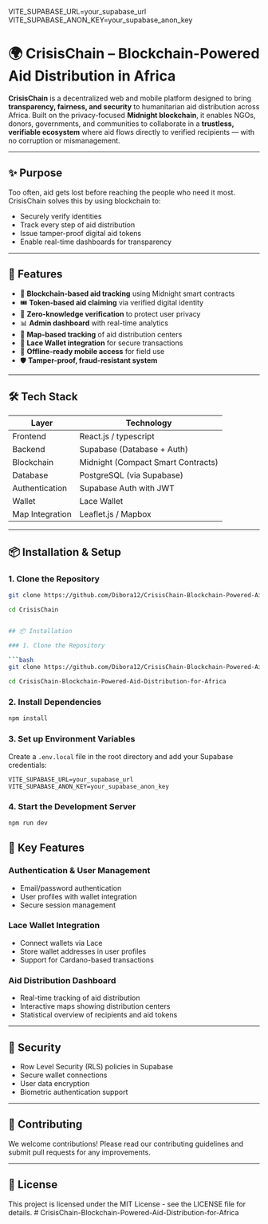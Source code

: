 VITE_SUPABASE_URL=your_supabase_url
VITE_SUPABASE_ANON_KEY=your_supabase_anon_key
# 🌍 CrisisChain – Blockchain-Powered Aid Distribution in Africa

**CrisisChain** is a decentralized web and mobile platform designed to bring **transparency, fairness, and security** to humanitarian aid distribution across Africa. Built on the privacy-focused **Midnight blockchain**, it enables NGOs, donors, governments, and communities to collaborate in a **trustless, verifiable ecosystem** where aid flows directly to verified recipients — with no corruption or mismanagement.

---

## ✨ Purpose

Too often, aid gets lost before reaching the people who need it most. CrisisChain solves this by using blockchain to:
- Securely verify identities
- Track every step of aid distribution
- Issue tamper-proof digital aid tokens
- Enable real-time dashboards for transparency

---

## 🚀 Features

- 🔗 **Blockchain-based aid tracking** using Midnight smart contracts
- 🎟️ **Token-based aid claiming** via verified digital identity
- 🧾 **Zero-knowledge verification** to protect user privacy
- 📊 **Admin dashboard** with real-time analytics
- 📍 **Map-based tracking** of aid distribution centers
- 👛 **Lace Wallet integration** for secure transactions
- 📱 **Offline-ready mobile access** for field use
- 🛡️ **Tamper-proof, fraud-resistant system**

---

## 🛠️ Tech Stack

| Layer            | Technology                     |
|------------------|--------------------------------|
| Frontend         | React.js / typescript        |
| Backend          | Supabase (Database + Auth)     |
| Blockchain       | Midnight (Compact Smart Contracts) |
| Database         | PostgreSQL (via Supabase)      |
| Authentication   | Supabase Auth with JWT         |
| Wallet           | Lace Wallet                    |
| Map Integration  | Leaflet.js / Mapbox            |

---

## 📦 Installation & Setup

### 1. Clone the Repository

```bash
git clone https://github.com/Dibora12/CrisisChain-Blockchain-Powered-Aid-Distribution-for-Africa

cd CrisisChain


## 📦 Installation

### 1. Clone the Repository

```bash
git clone https://github.com/Dibora12/CrisisChain-Blockchain-Powered-Aid-Distribution-for-Africa

cd CrisisChain-Blockchain-Powered-Aid-Distribution-for-Africa

```

### 2. Install Dependencies

```bash
npm install
```

### 3. Set up Environment Variables

Create a `.env.local` file in the root directory and add your Supabase credentials:

```env
VITE_SUPABASE_URL=your_supabase_url
VITE_SUPABASE_ANON_KEY=your_supabase_anon_key
```

### 4. Start the Development Server

```bash
npm run dev
```

## 🎯 Key Features

### Authentication & User Management
- Email/password authentication
- User profiles with wallet integration
- Secure session management

### Lace Wallet Integration
- Connect wallets via Lace
- Store wallet addresses in user profiles
- Support for Cardano-based transactions

### Aid Distribution Dashboard
- Real-time tracking of aid distribution
- Interactive maps showing distribution centers
- Statistical overview of recipients and aid tokens

---

## 🔐 Security

- Row Level Security (RLS) policies in Supabase
- Secure wallet connections
- User data encryption
- Biometric authentication support

---

## 🤝 Contributing

We welcome contributions! Please read our contributing guidelines and submit pull requests for any improvements.

---

## 📄 License

This project is licensed under the MIT License - see the LICENSE file for details.
#   C r i s i s C h a i n - B l o c k c h a i n - P o w e r e d - A i d - D i s t r i b u t i o n - f o r - A f r i c a 
 
 
